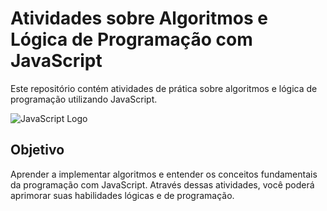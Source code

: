 # Atividades sobre Algoritmos e Lógica de Programação com JavaScript

Este repositório contém atividades de prática sobre algoritmos e lógica de programação utilizando JavaScript.

![JavaScript Logo](https://upload.wikimedia.org/wikipedia/commons/6/6a/JavaScript-logo.png)

## Objetivo
Aprender a implementar algoritmos e entender os conceitos fundamentais da programação com JavaScript. Através dessas atividades, você poderá aprimorar suas habilidades lógicas e de programação.
